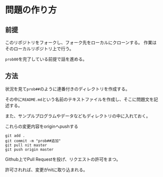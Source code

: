 # 問題の作り方

## 前提
このリポジトリをフォークし、フォーク先をローカルにクローンする。
作業はそのローカルリポジトリ上で行う。

`prob00`を完了している前提で話を進める。

## 方法
状況を見て`prob##`のように連番付きのディレクトリを作成する。

その中に`README.md`という名前のテキストファイルを作成し、そこに問題文を記述する。

また、サンプルプログラムやデータなどもディレクトリの中に入れておく。

これらの変更内容をoriginへpushする
```
git add .
git commit -m "prob##追加"
git pull nit master
git push origin master
```

Github上でPull Requestを投げ、リクエストの許可をまつ。

許可されれば、変更がnitに取り込まれる。
